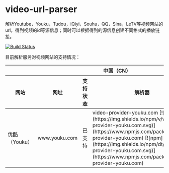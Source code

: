 # video-url-parser
解析Youtube，Youku，Tudou，iQiyi，Souhu，QQ，Sina，LeTV等视频网站的url，得到视频的id等源信息；同时可以根据得到的源信息创建不同格式的播放链接。

[![Build Status](https://travis-ci.org/imingyu/video-url-parser.svg?branch=master)](https://travis-ci.org/imingyu/video-url-parser)

目前解析服务对视频网站的支持情况：
<table>
    <thead>
        <tr>
            <th colspan="5">中国（CN）</th>
        </tr>
        <tr>
            <th>网站</th>
            <th>网址</th>
            <th>支持状态</th>
            <th>解析器</th>
            <th>更新日期</th>
        </tr>
    </thead>
    <tbody>
        <tr>
            <td>优酷（Youku）</td>
            <td>www.youku.com</td>
            <td>已支持</td>
            <td>
                video-provider-youku.com
                [![npm](https://img.shields.io/npm/v/video-provider-youku.com.svg)](https://www.npmjs.com/package/video-provider-youku.com)
                [![npm](https://img.shields.io/npm/dt/video-provider-youku.com.svg)](https://www.npmjs.com/package/video-provider-youku.com)
            </td>
            <td>2016/12/22</td>
        </tr>
    </tbody>
</table>
